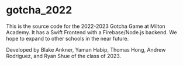 # gotcha_2022
This is the source code for the 2022-2023 Gotcha Game at Milton Academy. It has a Swift Frontend with a Firebase/Node.js backend. We hope to expand to other schools in the near future. 

Developed by Blake Ankner, Yaman Habip, Thomas Hong, Andrew Rodriguez, and Ryan Shue of the class of 2023. 

